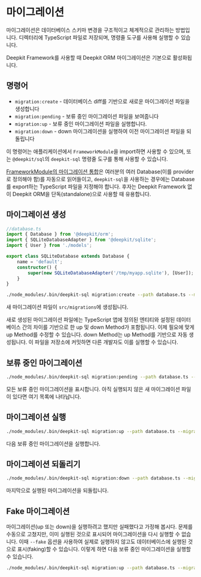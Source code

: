 # 마이그레이션

마이그레이션은 데이터베이스 스키마 변경을 구조적이고 체계적으로 관리하는 방법입니다. 디렉터리에 TypeScript 파일로 저장되며, 명령줄 도구를 사용해 실행할 수 있습니다.

Deepkit Framework를 사용할 때 Deepkit ORM 마이그레이션은 기본으로 활성화됩니다. 

## 명령어

- `migration:create` - 데이터베이스 diff를 기반으로 새로운 마이그레이션 파일을 생성합니다
- `migration:pending` - 보류 중인 마이그레이션 파일을 보여줍니다
- `migration:up` - 보류 중인 마이그레이션 파일을 실행합니다.
- `migration:down` - down 마이그레이션을 실행하여 이전 마이그레이션 파일을 되돌립니다

이 명령어는 애플리케이션에서 `FrameworkModule`을 import하면 사용할 수 있으며, 또는 `@deepkit/sql`의 `deepkit-sql` 명령줄 도구를 통해 사용할 수 있습니다.

[FrameworkModule의 마이그레이션 통합](../framework/database.md#migration)은 여러분의 여러 Database(이를 provider로 정의해야 함)를 자동으로 읽어들이고, `deepkit-sql`을 사용하는 경우에는 Database를 export하는 TypeScript 파일을 지정해야 합니다. 후자는 Deepkit Framework 없이 Deepkit ORM을 단독(standalone)으로 사용할 때 유용합니다.

## 마이그레이션 생성

```typescript
//database.ts
import { Database } from '@deepkit/orm';
import { SQLiteDatabaseAdapter } from '@deepkit/sqlite';
import { User } from './models';

export class SQLiteDatabase extends Database {
    name = 'default';
    constructor() {
        super(new SQLiteDatabaseAdapter('/tmp/myapp.sqlite'), [User]);
    }
}
```

```sh
./node_modules/.bin/deepkit-sql migration:create --path database.ts --migrationDir src/migrations
```

새 마이그레이션 파일이 `src/migrations`에 생성됩니다. 

새로 생성된 마이그레이션 파일에는 TypeScript 앱에 정의된 엔티티와 설정된 데이터베이스 간의 차이를 기반으로 한 up 및 down Method가 포함됩니다. 이제 필요에 맞게 up Method를 수정할 수 있습니다. down Method는 up Method를 기반으로 자동 생성됩니다.
이 파일을 저장소에 커밋하면 다른 개발자도 이를 실행할 수 있습니다.

## 보류 중인 마이그레이션

```sh
./node_modules/.bin/deepkit-sql migration:pending --path database.ts --migrationDir src/migrations
```

모든 보류 중인 마이그레이션을 표시합니다. 아직 실행되지 않은 새 마이그레이션 파일이 있다면 여기 목록에 나타납니다.

## 마이그레이션 실행

```sh
./node_modules/.bin/deepkit-sql migration:up --path database.ts --migrationDir src/migrations
```

다음 보류 중인 마이그레이션을 실행합니다. 

## 마이그레이션 되돌리기

```sh
./node_modules/.bin/deepkit-sql migration:down --path database.ts --migrationDir src/migrations
```

마지막으로 실행된 마이그레이션을 되돌립니다.

## Fake 마이그레이션

마이그레이션(up 또는 down)을 실행하려고 했지만 실패했다고 가정해 봅시다. 문제를 수동으로 고쳤지만, 이미 실행된 것으로 표시되어 마이그레이션을 다시 실행할 수 없습니다. 이때 `--fake` 옵션을 사용하여 실제로 실행하지 않고도 데이터베이스에 실행된 것으로 표시(faking)할 수 있습니다. 이렇게 하면 다음 보류 중인 마이그레이션을 실행할 수 있습니다.

```sh
./node_modules/.bin/deepkit-sql migration:up --path database.ts --migrationDir src/migrations --fake
```